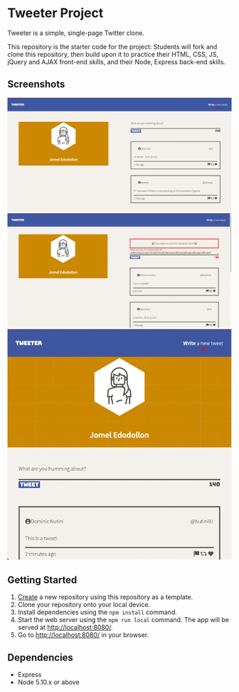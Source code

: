 # Tweeter Project

Tweeter is a simple, single-page Twitter clone.

This repository is the starter code for the project: Students will fork and clone this repository, then build upon it to practice their HTML, CSS, JS, jQuery and AJAX front-end skills, and their Node, Express back-end skills.

## Screenshots

!["Desktop View"](https://github.com/edodollon/tweeter/blob/master/docs/desktop-view.png?raw=true)
!["Desktop with error"](https://github.com/edodollon/tweeter/blob/master/docs/desktop-view-error.png?raw=true)
!["Mobile/Tablet View"](https://github.com/edodollon/tweeter/blob/master/docs/tablet-mobile-view.png?raw=true)

## Getting Started

1. [Create](https://docs.github.com/en/repositories/creating-and-managing-repositories/creating-a-repository-from-a-template) a new repository using this repository as a template.
2. Clone your repository onto your local device.
3. Install dependencies using the `npm install` command.
3. Start the web server using the `npm run local` command. The app will be served at <http://localhost:8080/>.
4. Go to <http://localhost:8080/> in your browser.

## Dependencies

- Express
- Node 5.10.x or above

